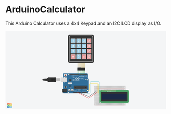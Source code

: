 # ArduinoCalculator

This Arduino Calculator uses a 4x4 Keypad and an I2C LCD display as I/O.

![image](ArduinoCalculatorSchema.png)
